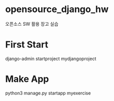 # opensource_django_hw
오픈소스 SW 활용 장고 실습

# First Start

django-admin startproject mydjangoproject

# Make App

python3 manage.py startapp myexercise
